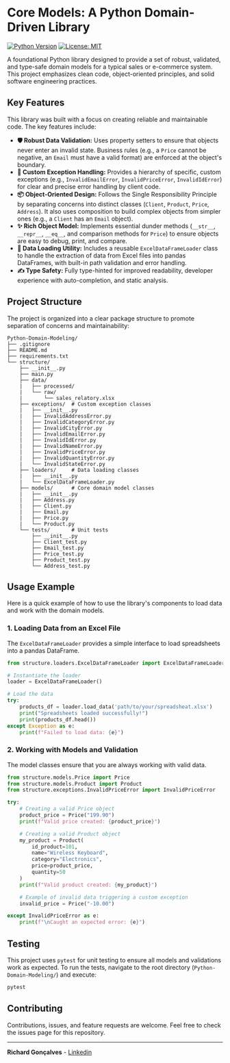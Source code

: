 # Core Models: A Python Domain-Driven Library

[![Python Version](https://img.shields.io/badge/python-3.10+-blue.svg)](https://www.python.org/downloads/)
[![License: MIT](https://img.shields.io/badge/License-MIT-yellow.svg)](https://opensource.org/licenses/MIT)

A foundational Python library designed to provide a set of robust, validated, and type-safe domain models for a typical sales or e-commerce system. This project emphasizes clean code, object-oriented principles, and solid software engineering practices.

## Key Features

This library was built with a focus on creating reliable and maintainable code. The key features include:

* **🛡️ Robust Data Validation:** Uses property setters to ensure that objects never enter an invalid state. Business rules (e.g., a `Price` cannot be negative, an `Email` must have a valid format) are enforced at the object's boundary.
* **🚨 Custom Exception Handling:** Provides a hierarchy of specific, custom exceptions (e.g., `InvalidEmailError`, `InvalidPriceError`, `InvalidIdError`) for clear and precise error handling by client code.
* **📦 Object-Oriented Design:** Follows the Single Responsibility Principle by separating concerns into distinct classes (`Client`, `Product`, `Price`, `Address`). It also uses composition to build complex objects from simpler ones (e.g., a `Client` has an `Email` object).
* **✨ Rich Object Model:** Implements essential dunder methods (`__str__`, `__repr__`, `__eq__`, and comparison methods for `Price`) to ensure objects are easy to debug, print, and compare.
* **📑 Data Loading Utility:** Includes a reusable `ExcelDataFrameLoader` class to handle the extraction of data from Excel files into pandas DataFrames, with built-in path validation and error handling.
* **✍️ Type Safety:** Fully type-hinted for improved readability, developer experience with auto-completion, and static analysis.

## Project Structure

The project is organized into a clear package structure to promote separation of concerns and maintainability:

```
Python-Domain-Modeling/
├── .gitignore
├── README.md
├── requirements.txt
└── structure/
    ├── __init__.py
    ├── main.py
    ├── data/
    |   ├── processed/
    |   └── raw/
    |       └── sales_relatory.xlsx
    ├── exceptions/  # Custom exception classes
    |   ├── __init__.py
    |   ├── InvalidAddressError.py
    |   ├── InvalidCategoryError.py
    |   ├── InvalidCityError.py
    |   ├── InvalidEmailError.py
    |   ├── InvalidIdError.py
    |   ├── InvalidNameError.py
    |   ├── InvalidPriceError.py
    |   ├── InvalidQuantityError.py
    |   └── InvalidStateError.py
    ├── loaders/     # Data loading classes
    |   ├── __init__.py
    |   └── ExcelDataFrameLoader.py
    ├── models/      # Core domain model classes
    |   ├── __init__.py
    |   ├── Address.py
    |   ├── Client.py
    |   ├── Email.py
    |   ├── Price.py
    |   └── Product.py
    └── tests/       # Unit tests
        ├── __init__.py
        ├── Client_test.py
        ├── Email_test.py
        ├── Price_test.py
        ├── Product_test.py
        └── Address_test.py
```

## Usage Example

Here is a quick example of how to use the library's components to load data and work with the domain models.

### 1. Loading Data from an Excel File

The `ExcelDataFrameLoader` provides a simple interface to load spreadsheets into a pandas DataFrame.

```python
from structure.loaders.ExcelDataFrameLoader import ExcelDataFrameLoader

# Instantiate the loader
loader = ExcelDataFrameLoader()

# Load the data
try:
    products_df = loader.load_data('path/to/your/spreadsheat.xlsx')
    print("Spreadsheets loaded successfully!")
    print(products_df.head())
except Exception as e:
    print(f"Failed to load data: {e}")
```

### 2. Working with Models and Validation

The model classes ensure that you are always working with valid data.

```python
from structure.models.Price import Price
from structure.models.Product import Product
from structure.exceptions.InvalidPriceError import InvalidPriceError

try:
    # Creating a valid Price object
    product_price = Price("199.90")
    print(f"Valid price created: {product_price}")

    # Creating a valid Product object
    my_product = Product(
        id_product=101,
        name="Wireless Keyboard",
        category="Electronics",
        price=product_price,
        quantity=50
    )
    print(f"Valid product created: {my_product}")

    # Example of invalid data triggering a custom exception
    invalid_price = Price("-10.00")

except InvalidPriceError as e:
    print(f"\nCaught an expected error: {e}")
```

## Testing

This project uses `pytest` for unit testing to ensure all models and validations work as expected. To run the tests, navigate to the root directory (`Python-Domain-Modeling/`) and execute:

```bash
pytest
```

## Contributing

Contributions, issues, and feature requests are welcome. Feel free to check the issues page for this repository.

---
**Richard Gonçalves** - [Linkedin](https://linkedin.com/in/drahciry)  
